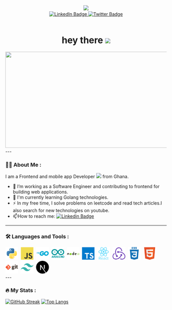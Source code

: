 <div id="header" align="center">
  <img src="https://media.giphy.com/media/M9gbBd9nbDrOTu1Mqx/giphy.gif" width="100"/>
  <div id="badges">
  <a href="https://www.linkedin.com/in/jeremiah-quaynor-014786212">
    <img src="https://img.shields.io/badge/LinkedIn-blue?style=for-the-badge&logo=linkedin&logoColor=white" alt="LinkedIn Badge"/>
  </a>
<!--   <a href="your-youtube-URL">
    <img src="https://img.shields.io/badge/YouTube-red?style=for-the-badge&logo=youtube&logoColor=white" alt="Youtube Badge"/>
  </a> -->
  <a href="https://twitter.com/HommeyJerry">
    <img src="https://img.shields.io/badge/Twitter-blue?style=for-the-badge&logo=twitter&logoColor=white" alt="Twitter Badge"/>
  </a>
</div>
  <img src="https://komarev.com/ghpvc/?username=jeremiah-quaynor&style=flat-square&color=blue" alt=""/>
  <h1>
  hey there
  <img src="https://media.giphy.com/media/hvRJCLFzcasrR4ia7z/giphy.gif" width="30px"/>
</h1>
</div>
<div align="center">
  <img src="https://media.giphy.com/media/dWesBcTLavkZuG35MI/giphy.gif" width="600" height="300"/>
</div>
---

### :man_technologist: About Me :
I am a Frontend and mobile app Developer <img src="https://media.giphy.com/media/WUlplcMpOCEmTGBtBW/giphy.gif" width="30">  from Ghana.
- :telescope: I’m working as a Software Engineer and contributing to frontend for building web applications.
- :seedling: I'm currently learning Golang technologies.
- :zap: In my free time, I solve problems on leetcode and read tech articles.I also search for new technologies on youtube.
- :mailbox:How to reach me: [![Linkedin Badge](https://img.shields.io/badge/-LinkedIn-blue?style=flat&logo=Linkedin&logoColor=white)](https://www.linkedin.com/in/jeremiah-quaynor-014786212)
---

### :hammer_and_wrench: Languages and Tools :

<div>
  <img src="https://github.com/devicons/devicon/blob/master/icons/python/python-original.svg" title="Python" alt="Python" width="40" height="40"/>&nbsp;
  <img src="https://github.com/devicons/devicon/blob/master/icons/javascript/javascript-original.svg" title="JavaScript" alt="JavaScript" width="40" height="40"/>&nbsp;
  <img src="https://github.com/devicons/devicon/blob/master/icons/go/go-original-wordmark.svg" title="Go" alt="Go" width="40" height="40"/>&nbsp;
   <img src="https://github.com/devicons/devicon/blob/master/icons/arduino/arduino-original-wordmark.svg" title="NextJs" alt="NextJs" width="40" height="40"/>&nbsp;
   <img src="https://github.com/devicons/devicon/blob/master/icons/nodejs/nodejs-original-wordmark.svg" title="NextJs" alt="NextJs" width="40" height="40"/>&nbsp;
  <img src="https://github.com/devicons/devicon/blob/master/icons/typescript/typescript-original.svg" title="TypeaScript" alt="Git" width="40" height="40"/>&nbsp;
<img src="https://github.com/devicons/devicon/blob/master/icons/react/react-original-wordmark.svg" title="React" alt="React" width="40" height="40"/>&nbsp;
  <img src="https://github.com/devicons/devicon/blob/master/icons/redux/redux-original.svg" title="Redux" alt="Redux " width="40" height="40"/>&nbsp;
<img src="https://github.com/devicons/devicon/blob/master/icons/css3/css3-plain-wordmark.svg"  title="CSS3" alt="CSS" width="40" height="40"/>&nbsp;
  <img src="https://github.com/devicons/devicon/blob/master/icons/html5/html5-original.svg" title="HTML5" alt="HTML" width="40" height="40"/>&nbsp;
<img src="https://github.com/devicons/devicon/blob/master/icons/git/git-original-wordmark.svg" title="Git" alt="Git" width="40" height="40"/>&nbsp;
<img src="https://github.com/devicons/devicon/blob/master/icons/tailwindcss/tailwindcss-plain.svg" title="Tailwindcss" alt="Tailwindcss" width="40" height="40"/>&nbsp;
  <img src="https://github.com/devicons/devicon/blob/master/icons/nextjs/nextjs-original.svg" title="NextJs" alt="NextJs" width="40" height="40"/>&nbsp;



</div>
---

### :fire: My Stats :
[![GitHub Streak](http://github-readme-streak-stats.herokuapp.com?user=jeremiah-quaynor&theme=dark&background=000000)](https://git.io/streak-stats)
[![Top Langs](https://github-readme-stats.vercel.app/api/top-langs/?username=jeremiah-quaynor&count_private=true&layout=compact&theme=vision-friendly-dark)](https://github.com/anuraghazra/github-readme-stats)



